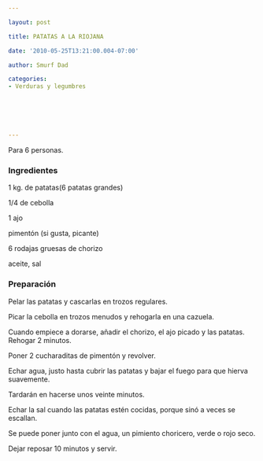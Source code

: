 ```yaml
---

layout: post

title: PATATAS A LA RIOJANA

date: '2010-05-25T13:21:00.004-07:00'

author: Smurf Dad

categories:
- Verduras y legumbres






---
```


Para 6 personas.

<h3>Ingredientes</h3>

1 kg. de patatas(6 patatas grandes)

1/4 de cebolla

1 ajo

pimentón (si gusta, picante)

6 rodajas gruesas de chorizo

aceite, sal

<h3>Preparación</h3>

Pelar las patatas y cascarlas en trozos regulares.

Picar la cebolla en trozos menudos y rehogarla en una cazuela.

Cuando empiece a dorarse, añadir el chorizo, el ajo picado y las patatas. Rehogar 2 minutos.

Poner 2 cucharaditas de pimentón y revolver.

Echar agua, justo hasta cubrir las patatas y bajar el fuego para que hierva suavemente.

Tardarán en hacerse unos veinte minutos.

Echar la sal cuando las patatas estén cocidas, porque sinó a veces se escallan.

Se puede poner junto con el agua, un pimiento choricero, verde o rojo seco.

Dejar reposar 10 minutos y servir.